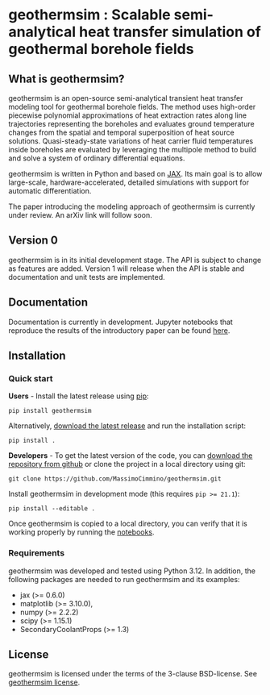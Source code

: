 # geothermsim : Scalable semi-analytical heat transfer simulation of geothermal borehole fields


## What is geothermsim?

geothermsim is an open-source semi-analytical transient heat transfer modeling tool for geothermal borehole fields. The method uses high-order piecewise polynomial approximations of heat extraction rates along line trajectories representing the boreholes and evaluates ground temperature changes from the spatial and temporal superposition of heat source solutions. Quasi-steady-state variations of heat carrier fluid temperatures inside boreholes are evaluated by leveraging the multipole method to build and solve a system of ordinary differential equations.

geothermsim is written in Python and based on [JAX](https://github.com/jax-ml/jax). Its main goal is to allow large-scale, hardware-accelerated, detailed simulations with support for automatic differentiation.

The paper introducing the modeling approach of geothermsim is currently under review. An arXiv link will follow soon.

## Version 0

geothermsim is in its initial development stage. The API is subject to change as features are added. Version 1 will release when the API is stable and documentation and unit tests are implemented.

## Documentation

Documentation is currently in development. Jupyter notebooks that reproduce the results of the introductory paper can be found [here](notebooks/README.md).

## Installation


### Quick start

**Users** - Install the latest release using [pip](https://pip.pypa.io/en/latest/):

```
pip install geothermsim
```

Alternatively, [download the latest release](https://github.com/MassimoCimmino/geothermsim/releases) and run the installation script:

```
pip install .
```

**Developers** - To get the latest version of the code, you can [download the
repository from github](https://github.com/MassimoCimmino/geothermsim) or clone
the project in a local directory using git:

```
git clone https://github.com/MassimoCimmino/geothermsim.git
```

Install geothermsim in development mode (this requires `pip >= 21.1`):
```
pip install --editable .
```

Once geothermsim is copied to a local directory, you can verify that it is
working properly by running the [notebooks](notebooks/README.md).

### Requirements

geothermsim was developed and tested using Python 3.12. In addition, the
following packages are needed to run geothermsim and its examples:
- jax (>= 0.6.0)
- matplotlib (>= 3.10.0),
- numpy (>= 2.2.2)
- scipy (>= 1.15.1)
- SecondaryCoolantProps (>= 1.3)

## License

geothermsim is licensed under the terms of the 3-clause BSD-license.
See [geothermsim license](LICENSE.md).
